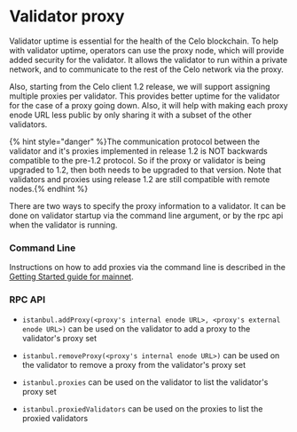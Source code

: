 # Validator proxy

Validator uptime is essential for the health of the Celo blockchain.  To help with validator uptime, operators can use the proxy node, which will provide added security for the validator.  It allows the validator to run within a private network, and to communicate to the rest of the Celo network via the proxy.

Also, starting from the Celo client 1.2 release, we will support assigning multiple proxies per validator.  This provides better uptime for the validator for the case of a proxy going down.  Also, it will help with making each proxy enode URL less public by only sharing it with a subset of the other validators.

{% hint style="danger" %}The communication protocol between the validator and it's proxies implemented in release 1.2 is NOT backwards compatible to the pre-1.2 protocol.  So if the proxy or validator is being upgraded to 1.2, then both needs to be upgraded to that version.  Note that validators and proxies using release 1.2 are still compatible with remote nodes.{% endhint %}

There are two ways to specify the proxy information to a validator.  It can be done on validator startup via the command line argument, or by the rpc api when the validator is running.

### Command Line

Instructions on how to add proxies via the command line is described in the [Getting Started guide for mainnet](../getting-started/running-a-validator-in-mainnet.md#deploy-a-validator-machine).

### RPC API

* `istanbul.addProxy(<proxy's internal enode URL>, <proxy's external enode URL>)` can be used on the validator to add a proxy to the validator's proxy set
* `istanbul.removeProxy(<proxy's internal enode URL>)` can be used on the validator to remove a proxy from the validator's proxy set
* `istanbul.proxies` can be used on the validator to list the validator's proxy set

* `istanbul.proxiedValidators` can be used on the proxies to list the proxied validators
